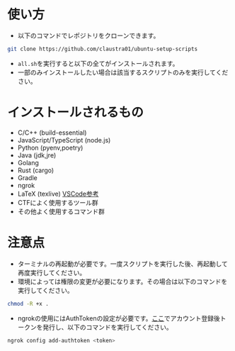 # 使い方
- 以下のコマンドでレポジトリをクローンできます。
```sh
git clone https://github.com/claustra01/ubuntu-setup-scripts
```
- `all.sh`を実行すると以下の全てがインストールされます。
- 一部のみインストールしたい場合は該当するスクリプトのみを実行してください。

# インストールされるもの
- C/C++ (build-essential)
- JavaScript/TypeScript (node.js)
- Python (pyenv,poetry)
- Java (jdk,jre)
- Golang
- Rust (cargo)
- Gradle
- ngrok
- LaTeX (texlive) [VSCode参考](https://qiita.com/uoyuki/items/c0b3feeb80f9a2699759)
- CTFによく使用するツール群
- その他よく使用するコマンド群

# 注意点
- ターミナルの再起動が必要です。一度スクリプトを実行した後、再起動して再度実行してください。
- 環境によっては権限の変更が必要になります。その場合は以下のコマンドを実行してください。
```sh
chmod -R +x .
```
- ngrokの使用にはAuthTokenの設定が必要です。[ここ](https://ngrok.com/)でアカウント登録後トークンを発行し、以下のコマンドを実行してください。
```sh
ngrok config add-authtoken <token>
```
